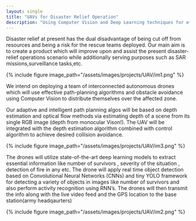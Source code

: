 ```yaml
---
layout: single
title: "UAVs for Disaster Relief Operation"
description: "Using Computer Vision and Deep Learning techniques for efficient disaster relief operations"
---
```

Disaster relief at present has the dual disadvantage of being cut off from resources and being a risk for the rescue teams deployed. Our main aim is to create a product which will improve upon and assist the present disaster-relief operations scenario while additionally serving purposes such as SAR missions,surveillance tasks,etc.

{% include figure image_path="/assets/images/projects/UAV/im1.png" %}

We intend on deploying a team of interconnected autonomous drones which will use effective path-planning algorithms and obstacle avoidance using Computer Vision to distribute themselves over the affected zone. 

Our adaptive and intelligent path planning algos will be based on depth estimation and optical flow methods via estimating depth of a scene from its single RGB image (depth from monocular Vison!). The UAV will be integrated with the depth estimation algorithm combined with control algorithm to achieve desired collision avoidance.

{% include figure image_path="/assets/images/projects/UAV/im3.png" %}

The drones will utilize state-of-the-art deep learning models to extract essential information like number of survivors , severity of the situation , detection of fire in any etc. The drone will apply real time object detection based on Convolutional Neural Networks (CNNs) and tiny YOLO framework for detecting a variety of objects in images like number of survivors and also perform activity recognition using RNN’s. The drones will then transmit the info along with the live video feed and the GPS location to the
base station(army headqaurters)

{% include figure image_path="/assets/images/projects/UAV/im2.png" %}


